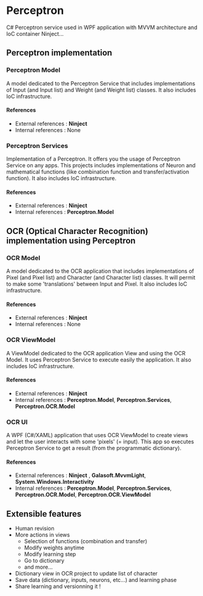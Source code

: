 Perceptron
==========

C# Perceptron service used in WPF application with MVVM architecture and IoC container Ninject...

## Perceptron implementation

### Perceptron Model

A model dedicated to the Perceptron Service that includes implementations of Input (and Input list) and Weight (and Weight list) classes.
It also includes IoC infrastructure.

#### References

* External references : __Ninject__  
* Internal references : None 

### Perceptron Services

Implementation of a Perceptron. It offers you the usage of Perceptron Service on any apps. This projects includes implementations of Neuron and mathematical functions (like combination function and transfer/activation function).
It also includes IoC infrastructure.

#### References

* External references : __Ninject__  
* Internal references : __Perceptron.Model__

## OCR (Optical Character Recognition) implementation using Perceptron

### OCR Model

A model dedicated to the OCR application that includes implementations of Pixel (and Pixel list) and Character (and Character list) classes.
It will permit to make some 'translations' between Input and Pixel.
It also includes IoC infrastructure.

#### References

* External references : __Ninject__  
* Internal references : None 

### OCR ViewModel

A ViewModel dedicated to the OCR application View and using the OCR Model. It uses Perceptron Service to execute easily the application.
It also includes IoC infrastructure.

#### References

* External references : __Ninject__  
* Internal references : __Perceptron.Model__, __Perceptron.Services__, __Perceptron.OCR.Model__

### OCR UI

A WPF (C#/XAML) application that uses OCR ViewModel to create views and let the user interacts with some 'pixels' (= input). This app so executes Perceptron Service to get a result (from the programmatic dictionary).

#### References

* External references : __Ninject__ , __Galasoft.MvvmLight__, __System.Windows.Interactivity__ 
* Internal references : __Perceptron.Model__, __Perceptron.Services__, __Perceptron.OCR.Model__, __Perceptron.OCR.ViewModel__

## Extensible features

* Human revision
* More actions in views
    * Selection of functions (combination and transfer)
    * Modify weights anytime
    * Modify learning step
    * Go to dictionary
    * and more...
* Dictionary view in OCR project to update list of character
* Save data (dictionary, inputs, neurons, etc...) and learning phase
* Share learning and versionning it !